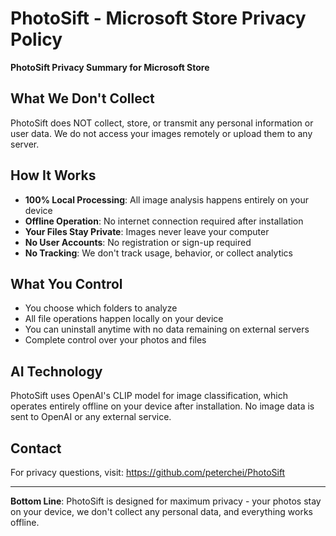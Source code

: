 # PhotoSift - Microsoft Store Privacy Policy

**PhotoSift Privacy Summary for Microsoft Store**

## What We Don't Collect
PhotoSift does NOT collect, store, or transmit any personal information or user data. We do not access your images remotely or upload them to any server.

## How It Works
- **100% Local Processing**: All image analysis happens entirely on your device
- **Offline Operation**: No internet connection required after installation
- **Your Files Stay Private**: Images never leave your computer
- **No User Accounts**: No registration or sign-up required
- **No Tracking**: We don't track usage, behavior, or collect analytics

## What You Control
- You choose which folders to analyze
- All file operations happen locally on your device
- You can uninstall anytime with no data remaining on external servers
- Complete control over your photos and files

## AI Technology
PhotoSift uses OpenAI's CLIP model for image classification, which operates entirely offline on your device after installation. No image data is sent to OpenAI or any external service.

## Contact
For privacy questions, visit: https://github.com/peterchei/PhotoSift

---
**Bottom Line**: PhotoSift is designed for maximum privacy - your photos stay on your device, we don't collect any personal data, and everything works offline.